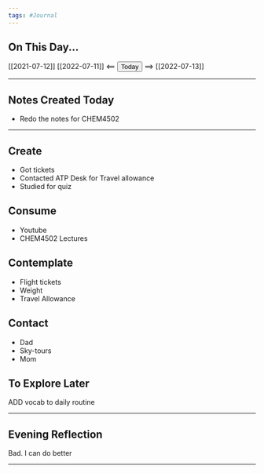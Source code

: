 ```yaml
---
tags: #Journal
---
```


## On This Day...

[[2021-07-12]]
[[2022-07-11]] <== <button class="date_button_today">Today</button> ==> [[2022-07-13]]

---

## Notes Created Today

* Redo the notes for CHEM4502

---

## Create

* Got tickets
* Contacted ATP Desk for Travel allowance
* Studied for quiz
  

## Consume

* Youtube
* CHEM4502 Lectures

  

## Contemplate

* Flight tickets
* Weight
* Travel Allowance

  

## Contact

* Dad
* Sky-tours
* Mom

  

## To Explore Later

ADD vocab to daily routine

---

## Evening Reflection
Bad. I can do better
  
------


